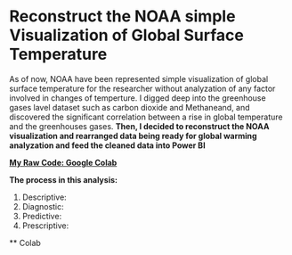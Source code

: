 # Reconstruct the NOAA simple Visualization of Global Surface Temperature 
  As of now, NOAA have been represented simple visualization of global surface temperature for the researcher without analyzation of any factor involved in changes of temperture. I digged deep into the greenhouse gases lavel dataset such as carbon dioxide and Methaneand, and discovered the significant correlation between a rise in global temperature and the greenhouses gases. 
  **Then, I decided to reconstruct the NOAA visualization and rearranged data being ready for global warming analyzation and  feed the cleaned data into Power BI** 

  **[My Raw Code: Google Colab](https://colab.research.google.com/drive/1DYcPUoVDsyaoie7TBLI5goGOq06gP8EP?hl=th#scrollTo=cw64-fCh_Ku0)**


**The process in this analysis:**
1. Descriptive:
2. Diagnostic:
3. Predictive:
4. Prescriptive:

**
Colab


